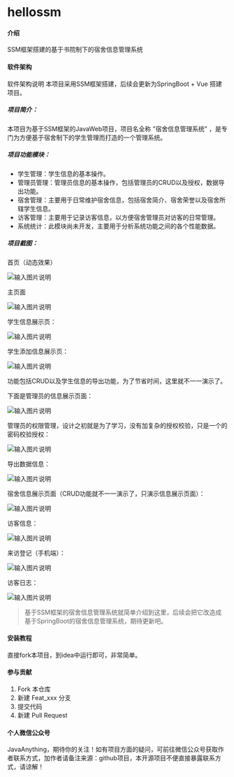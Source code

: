 # hellossm

#### 介绍
SSM框架搭建的基于书院制下的宿舍信息管理系统

#### 软件架构
软件架构说明
本项目采用SSM框架搭建，后续会更新为SpringBoot + Vue 搭建项目。

##### 项目简介：

本项目为基于SSM框架的JavaWeb项目，项目名全称 "宿舍信息管理系统" ，是专门为方便基于宿舍制下的学生管理而打造的一个管理系统。

##### 项目功能模块：

- 学生管理：学生信息的基本操作。
- 管理员管理：管理员信息的基本操作，包括管理员的CRUD以及授权，数据导出功能。
- 宿舍管理：主要用于日常维护宿舍信息，包括宿舍简介、宿舍荣誉以及宿舍所辖学生信息。
- 访客管理：主要用于记录访客信息，以方便宿舍管理员对访客的日常管理。
- 系统统计：此模块尚未开发，主要用于分析系统功能之间的各个性能数据。

##### 项目截图：

首页（动态效果）

![输入图片说明](https://images.gitee.com/uploads/images/2020/0314/094927_b587678d_5664485.png "宿管系统-首页.png")

主页面

![输入图片说明](https://images.gitee.com/uploads/images/2020/0314/094955_83c0d4f1_5664485.png "宿管系统-主页面.png")

学生信息展示页：

![输入图片说明](https://images.gitee.com/uploads/images/2020/0314/095016_9548c663_5664485.png "宿管系统-学生信息展示页.png")

学生添加信息展示页：

![输入图片说明](https://images.gitee.com/uploads/images/2020/0314/095029_776daf05_5664485.png "宿管系统-学生添加信息.png")

功能包括CRUD以及学生信息的导出功能，为了节省时间，这里就不一一演示了。

下面是管理员的信息展示页面：

![输入图片说明](https://images.gitee.com/uploads/images/2020/0314/095044_66cb629f_5664485.png "管理员信息展示页面.png")

管理员的权限管理，设计之初就是为了学习，没有加复杂的授权校验，只是一个的密码校验授权：

![输入图片说明](https://images.gitee.com/uploads/images/2020/0314/095058_b79ddd70_5664485.png "管理员授权.png")

导出数据信息：

![输入图片说明](https://images.gitee.com/uploads/images/2020/0314/095111_4e3e5c51_5664485.png "管理员信息导出功能.png")

宿舍信息展示页面（CRUD功能就不一一演示了，只演示信息展示页面）：

![输入图片说明](https://images.gitee.com/uploads/images/2020/0314/095132_043014d7_5664485.png "宿舍信息展示.png")

访客信息：

![输入图片说明](https://images.gitee.com/uploads/images/2020/0314/095148_06f5b7d9_5664485.png "访客信息展示.png")

来访登记（手机端）：

![输入图片说明](https://images.gitee.com/uploads/images/2020/0314/095220_80d4fb2d_5664485.jpeg "访客登记.jpg")

访客日志：

![输入图片说明](https://images.gitee.com/uploads/images/2020/0314/095257_c4d3a7f0_5664485.png "访客日志.png")

> 基于SSM框架的宿舍信息管理系统就简单介绍到这里，后续会把它改造成基于SpringBoot的宿舍信息管理系统，期待更新吧。

#### 安装教程

直接fork本项目，到idea中运行即可，非常简单。

#### 参与贡献

1.  Fork 本仓库
2.  新建 Feat_xxx 分支
3.  提交代码
4.  新建 Pull Request

#### 个人微信公众号
JavaAnything，期待你的关注！如有项目方面的疑问，可前往微信公众号获取作者联系方式，加作者请备注来源：github项目，本开源项目不便直接暴露联系方式，请谅解！
